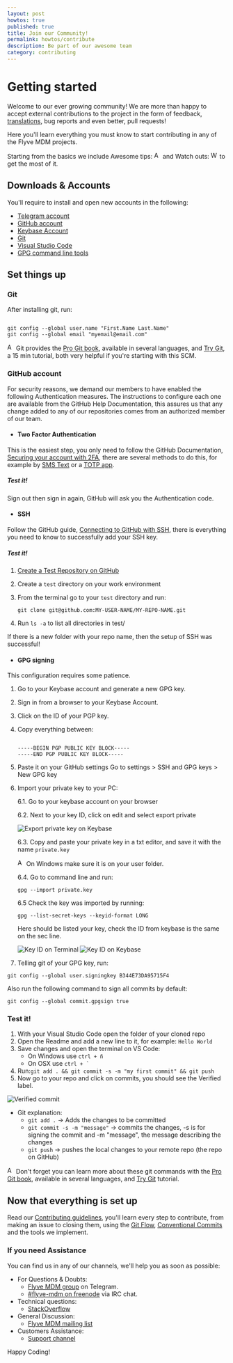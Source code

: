 ```yaml
---
layout: post
howtos: true
published: true
title: Join our Community!
permalink: howtos/contribute
description: Be part of our awesome team
category: contributing
---
```


# Getting started

Welcome to our ever growing community! We are more than happy to accept external contributions to the project in the form of feedback, [translations](http://flyve.org/android-mdm-library/howtos/contribute-translating), bug reports and even better, pull requests!

Here you'll learn everything you must know to start contributing in any of the Flyve MDM projects.

Starting from the basics we include Awesome tips: <img src="{{ '/images/picto-information.png' | absolute_url }}" alt="Awesome tip:" height="16px"> and Watch outs: <img src="{{ '/images/picto-warning.png' | absolute_url }}" alt="Watch out:" height="16px"> to get the most of it.

## Downloads & Accounts

You'll require to install and open new accounts in the following:

* [Telegram account](https://telegram.org/)
* [GitHub account](https://github.com/)
* [Keybase Account](https://keybase.io/)
* [Git](https://git-scm.com/downloads)
* [Visual Studio Code](https://code.visualstudio.com/#alt-downloads)
* [GPG command line tools](https://www.gnupg.org/download/)

## Set things up

### Git

After installing git, run:

```terminal

git config --global user.name "First.Name Last.Name"
git config --global email "myemail@email.com"

```

<img src="{{ '/images/picto-information.png' | absolute_url }}" alt="Awesome tip:" height="16px"> Git provides the [Pro Git book](https://git-scm.com/book/en/v2), available in several languages, and [Try Git](https://try.github.io/levels/1/challenges/1), a 15 min tutorial, both very helpful if you're starting with this SCM.

### GitHub account

For security reasons, we demand our members to have enabled the following Authentication measures. The instructions to configure each one are available from the GitHub Help Documentation, this assures us that any change added to any of our repositories comes from an authorized member of our team.

* #### Two Factor Authentication

This is the easiest step, you only need to follow the GitHub Documentation, [Securing your account with 2FA](https://help.github.com/articles/securing-your-account-with-two-factor-authentication-2fa/), there are several methods to do this, for example by [SMS Text](https://help.github.com/articles/configuring-two-factor-authentication-via-text-message/) or a [TOTP app](https://help.github.com/articles/configuring-two-factor-authentication-via-a-totp-mobile-app/).

##### Test it!

Sign out then sign in again, GitHub will ask you the Authentication code.

* #### SSH

Follow the GitHub guide, [Connecting to GitHub with SSH](https://help.github.com/articles/connecting-to-github-with-ssh/), there is everything you need to know to successfully add your SSH key.

##### Test it!

1. [Create a Test Repository on GitHub](https://help.github.com/articles/create-a-repo/)

2. Create a ```test``` directory on your work environment

3. From the terminal go to your ```test``` directory and run:

   ```git clone git@github.com:MY-USER-NAME/MY-REPO-NAME.git```

4. Run ```ls -a``` to list all directories in test/

If there is a new folder with your repo name, then the setup of SSH was successful!

* #### GPG signing

This configuration requires some patience.

1. Go to your Keybase account and generate a new GPG key.
2. Sign in from a browser to your Keybase Account.
3. Click on the ID of your PGP key.
4. Copy everything between:

    ```key

    -----BEGIN PGP PUBLIC KEY BLOCK-----
    -----END PGP PUBLIC KEY BLOCK-----

    ```

5. Paste it on your GitHub settings
   Go to settings > SSH and GPG keys > New GPG key
6. Import your private key to your PC:

      6.1. Go to your keybase account on your browser

      6.2. Next to your key ID, click on edit and select export private

      <img src="https://github.com/Naylin15/Screenshots/blob/master/docs/Export-private-key.png?raw=true" alt="Export private key on Keybase">

      6.3. Copy and paste your private key in a txt editor, and save it with the name ```private.key```

      <img src="{{ '/images/picto-information.png' | absolute_url }}" alt="Awesome tips:" height="16px"> On Windows make sure it is on your user folder.

      6.4. Go to command line and run:

   ```gpg --import private.key```

    6.5 Check the key was imported by running:

   ```gpg --list-secret-keys --keyid-format LONG```

   Here should be listed your key, check the ID from keybase is the same on the sec line.

    <div>
        <img src="https://github.com/Naylin15/Screenshots/blob/master/docs/check-key-id-terminal.png?raw=true" alt="Key ID on Terminal">
        <img src="https://github.com/Naylin15/Screenshots/blob/master/docs/check-key-id.png?raw=true" alt="Key ID on Keybase">
    </div>

7. Telling git of your GPG key, run:

```git config --global user.signingkey B344E73DA95715F4```

Also run the following command to sign all commits by default:

```git config --global commit.gpgsign true```

### Test it!

1. With your Visual Studio Code open the folder of your cloned repo
2. Open the Readme and add a new line to it, for example: ```Hello World```
3. Save changes and open the terminal on VS Code:
    * On Windows use ```ctrl + ñ```
    * On OSX use ```ctrl + ` ```
4. Run:```git add . && git commit -s -m "my first commit" && git push```
5. Now go to your repo and click on commits, you should see the Verified label.

![Verified commit](https://github.com/Naylin15/Screenshots/blob/master/docs/verified.png?raw=true)

* Git explanation:
  * ```git add .``` -> Adds the changes to be committed
  * ```git commit -s -m "message"``` -> commits the changes, -s is for signing the commit and -m "message", the message describing the changes
  * ```git push``` -> pushes the local changes to your remote repo (the repo on GitHub)

<img src="{{ '/images/picto-information.png' | absolute_url }}" alt="Awesome tips:" height="16px"> Don't forget you can learn more about these git commands with the [Pro Git book](https://git-scm.com/book/en/v2), available in several languages, and [Try Git](https://try.github.io/levels/1/challenges/1) tutorial.

## Now that everything is set up

Read our [Contributing guidelines](https://github.com/flyve-mdm/android-mdm-library/blob/develop/CONTRIBUTING.md), you'll learn every step to contribute, from making an issue to closing them, using the [Git Flow](http://git-flow.readthedocs.io/en/latest/), [Conventional Commits](http://conventionalcommits.org/) and the tools we implement.

### If you need Assistance

You can find us in any of our channels, we'll help you as soon as possible:

* For Questions & Doubts:
  * [Flyve MDM group](https://t.me/flyvemdm) on Telegram.
  * [#flyve-mdm on freenode](http://webchat.freenode.net/?channels=flyve-mdm) via IRC chat.
* Technical questions:
  * [StackOverflow](http://stackoverflow.com/)
* General Discussion:
  * [Flyve MDM mailing list](http://mail.ow2.org/wws/info/flyve-mdm-dev)
* Customers Assistance:
  * [Support channel](https://support.teclib.com/)

Happy Coding!
